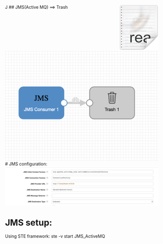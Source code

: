 <img src="../../readme.png" align="right" />
J
## JMS(Active MQ) ==> Trash
<img src="JMS_pipeline.png" align="center" />
# JMS configuration:

<img src="JMS.png" align="center" />

# JMS setup:

Using STE framework: ste -v start JMS_ActiveMQ



